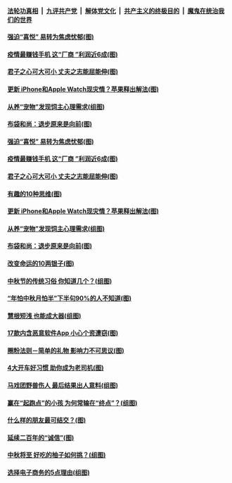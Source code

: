 

####  [法轮功真相](../../../../basic/blob/master/README.md?t=10040802) &nbsp;|&nbsp; [九评共产党](../../../../9ping.md/blob/master/README.md?t=10040802) &nbsp;|&nbsp; [解体党文化](../../../../jtdwh.md/blob/master/README.md?t=10040802)  &nbsp;|&nbsp; [共产主义的终极目的](../../../../gczydzjmd.md/blob/master/README.md?t=10040802) &nbsp;|&nbsp; [魔鬼在统治我们的世界](../../../../mgztzwmdsj.md/blob/master/README.md?t=10040802) 

#### [强迫“喜悦” 易转为焦虑忧郁(图)](../pages/p8/948093.md?t=10040802) 

#### [疫情最赚钱手机 这“厂商 ”利润近6成(图)](../pages/p8/948086.md?t=10040802) 

#### [君子之心可大可小 丈夫之志能屈能伸(图)](../pages/p8/948080.md?t=10040802) 

#### [更新 iPhone和Apple Watch现灾情？苹果释出解法(图)](../pages/p8/948014.md?t=10040802) 

#### [从养“宠物”发现饲主心理需求(组图)](../pages/p8/947851.md?t=10040802) 

#### [布袋和尚：退步原来是向前(图)](../pages/p8/947886.md?t=10040802) 

#### [强迫“喜悦” 易转为焦虑忧郁(图)](../pages/p8/948093.md?t=10040802) 

#### [疫情最赚钱手机 这“厂商 ”利润近6成(图)](../pages/p8/948086.md?t=10040802) 

#### [君子之心可大可小 丈夫之志能屈能伸(图)](../pages/p8/948080.md?t=10040802) 

#### [有趣的10种思维(图)](../pages/p8/947730.md?t=10040802) 

#### [更新 iPhone和Apple Watch现灾情？苹果释出解法(图)](../pages/p8/948014.md?t=10040802) 

#### [从养“宠物”发现饲主心理需求(组图)](../pages/p8/947851.md?t=10040802) 

#### [布袋和尚：退步原来是向前(图)](../pages/p8/947886.md?t=10040802) 

#### [改变命运的10两银子(图)](../pages/p8/947713.md?t=10040802) 

#### [中秋节的传统习俗 你知道几个？(组图)](../pages/p8/947847.md?t=10040802) 

#### [“年怕中秋月怕半”下半句90%的人不知道(图)](../pages/p8/947834.md?t=10040802) 

#### [慧根短浅 也能成大器(组图)](../pages/p8/947695.md?t=10040802) 

#### [17款内含恶意软件App 小心个资遭窃(图)](../pages/p8/947766.md?t=10040802) 

#### [圈粉法则－简单的礼物 影响力不可思议(图)](../pages/p8/945898.md?t=10040802) 

#### [4大开车好习惯 助你成为老司机(图)](../pages/p8/947764.md?t=10040802) 

#### [马戏团野兽伤人 最后结果出人意料(组图)](../pages/p8/947173.md?t=10040802) 

#### [赢在“起跑点”的小孩 为何常输在“终点”？(组图)](../pages/p8/945892.md?t=10040802) 

#### [什么样的朋友最可结交？(图)](../pages/p8/946521.md?t=10040802) 

#### [延续二百年的“诚信”(图)](../pages/p8/947189.md?t=10040802) 

#### [中秋将至 好吃的柚子如何挑？(组图)](../pages/p8/947476.md?t=10040802) 

#### [选择电子商务的5点理由(组图)](../pages/p8/947356.md?t=10040802) 

